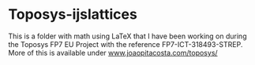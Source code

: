 # Toposys-ijslattices

This is a folder with math using LaTeX that I have been working on during the 
Toposys FP7 EU Project with the reference FP7-ICT-318493-STREP.
More of this is available under www.joaopitacosta.com/toposys/

